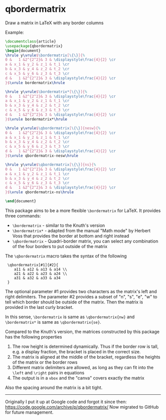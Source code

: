 # qbordermatrix

Draw a matrix in LaTeX with any border columns

Example:

```latex
\documentclass{article}
\usepackage{qbordermatrix}
\begin{document}
\hrule y\vrule$\bordermatrix[\{\}]{%
0 &   1 &2^{2^2}& 3 & \displaystyle\frac{4}{2} \cr
a & x_1 & y_2 & z_1 & t_1 \cr
b & x_3 & y_4 & z_2 & t_2 \cr
c & x_5 & y_6 & z_3 & t_3 \cr
d &   1 &2^{2^2}& 3 & \displaystyle\frac{4}{2} \cr
}$\vrule bordermatrix\hrule

\hrule y\vrule$\bordermatrix*[\{\}]{%
0 &   1 &2^{2^2}& 3 & \displaystyle\frac{4}{2} \cr
a & x_1 & y_2 & z_1 & t_1 \cr
b & x_3 & y_4 & z_2 & t_2 \cr
c & x_5 & y_6 & z_3 & t_3 \cr
d &   1 &2^{2^2}& 3 & \displaystyle\frac{4}{2} \cr
}$\vrule bordermatrix*\hrule

\hrule y\vrule$\qbordermatrix[\{\}]{nesw}{%
0 &   1 &2^{2^2}& 3 & \displaystyle\frac{4}{2} \cr
a & x_1 & y_2 & z_1 & t_1 \cr
b & x_3 & y_4 & z_2 & t_2 \cr
c & x_5 & y_6 & z_3 & t_3 \cr
d &   1 &2^{2^2}& 3 & \displaystyle\frac{4}{2} \cr
}$\vrule qbordermatrix-nesw\hrule

\hrule y\vrule$\qbordermatrix[\{\}]{ns}{%
0 &   1 &2^{2^2}& 3 & \displaystyle\frac{4}{2} \cr
a & x_1 & y_2 & z_1 & t_1 \cr
b & x_3 & y_4 & z_2 & t_2 \cr
c & x_5 & y_6 & z_3 & t_3 \cr
d &   1 &2^{2^2}& 3 & \displaystyle\frac{4}{2} \cr
}$\vrule qbordermatrix-ns\hrule

\end{document}
```

This package aims to be a more flexible `\bordermatrix` for LaTeX. It provides three commands:

- `\bordermatrix` - similar to the Knuth's version
- `\bordermatrix*` - adapted from the manual "Math mode" by Herbert Voss that provides the border at bottom and right instead
- `\qbordermatrix` - Quadri-border matrix, you can select any combination of the four borders to put outside of the matrix

The `\qbordermatrix` macro takes the syntax of the following

     \qbordermatrix[#1]{#2}{
        a11 & a12 & a13 & a14 \\
        a21 & a22 & a23 & a24 \\
        a31 & a32 & a33 & a34
     }

The optional parameter #1 provides two characters as the matrix's left and
right delimiters. The parameter #2 provides a subset of "n", "s", "e", "w"
to tell which border should be outside of the matrix. Then the matrix is
provided in the last curly bracket.

In this sense, `\bordermatrix` is same as `\qbordermatrix{nw}` and
`\bordermatrix*` is same as `\qbordermatrix{se}`.

Compared to the Knuth's version, the matrices constructed by this package
has the following properties

1. The row height is determined dynamically. Thus if the border row is
   tall, e.g. a display fraction, the bracket is placed in the correct
   size.
2. The matrix is aligned at the middle of the bracket, regardless the
   heights of the matrix or the border rows
3. Different matrix delimiters are allowed, as long as they can fit into
   the `\left` and `\right` pairs in equations
4. The output is in a `vbox` and the "canva" covers exactly the matrix

Also the spacing around the matrix is a bit tight.

----

Originally I put it up at Google code and forgot it since then: https://code.google.com/archive/p/qbordermatrix/
Now migrated to GitHub for future management.
